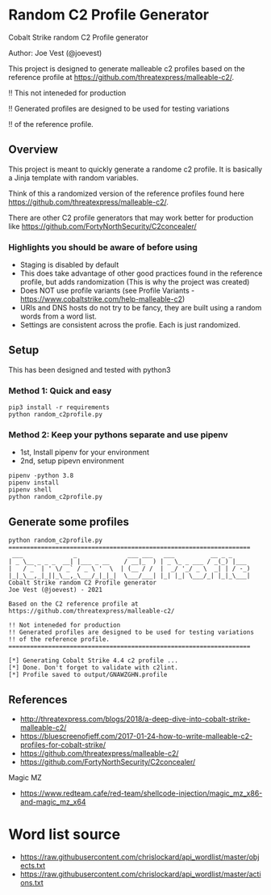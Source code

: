 # Random C2 Profile Generator

Cobalt Strike random C2 Profile generator

Author: Joe Vest (@joevest)

This project is designed to generate malleable c2 profiles based on the reference profile at https://github.com/threatexpress/malleable-c2/. 

!! This not inteneded for production

!! Generated profiles are designed to be used for testing variations 

!! of the reference profile.

## Overview

This project is meant to quickly generate a randome c2 profile. It is basically a Jinja template with random variables. 

Think of this a randomized version of the reference profiles found here https://github.com/threatexpress/malleable-c2/. 

There are other C2 profile generators that may work better for production like https://github.com/FortyNorthSecurity/C2concealer/

### Highlights you should be aware of before using

- Staging is disabled by default
- This does take advantage of other good practices found in the reference profile, but adds randomization (This is why the project was created)
- Does NOT use profile variants (see Profile Variants - https://www.cobaltstrike.com/help-malleable-c2)
- URIs and DNS hosts do not try to be fancy, they are built using a random words from a word list.
- Settings are consistent across the profie. Each is just randomized.

## Setup

This has been designed and tested with python3

### Method 1: Quick and easy

```
pip3 install -r requirements
python random_c2profile.py
```

### Method 2: Keep your pythons separate and use pipenv

- 1st, Install pipenv for your environment
- 2nd, setup pipevn environment

```
pipenv -python 3.8
pipenv install
pipenv shell
python random_c2profile.py
```

## Generate some profiles

```
python random_c2profile.py
===================================================================
 ___              _              ___ ___   ___          __ _ _     
| _ \__ _ _ _  __| |___ _ __    / __|_  ) | _ \_ _ ___ / _(_) |___ 
|   / _` | ' \/ _` / _ \ '  \  | (__ / /  |  _/ '_/ _ \  _| | / -_)
|_|_\__,_|_||_\__,_\___/_|_|_|  \___/___| |_| |_| \___/_| |_|_\___|
Cobalt Strike random C2 Profile generator
Joe Vest (@joevest) - 2021

Based on the C2 reference profile at 
https://github.com/threatexpress/malleable-c2/

!! Not inteneded for production
!! Generated profiles are designed to be used for testing variations 
!! of the reference profile.
===================================================================

[*] Generating Cobalt Strike 4.4 c2 profile ...
[*] Done. Don't forget to validate with c2lint. 
[*] Profile saved to output/GNAWZGHN.profile

```

## References

- http://threatexpress.com/blogs/2018/a-deep-dive-into-cobalt-strike-malleable-c2/
- https://bluescreenofjeff.com/2017-01-24-how-to-write-malleable-c2-profiles-for-cobalt-strike/
- https://github.com/threatexpress/malleable-c2/
- https://github.com/FortyNorthSecurity/C2concealer/

Magic MZ

- https://www.redteam.cafe/red-team/shellcode-injection/magic_mz_x86-and-magic_mz_x64

# Word list source
- https://raw.githubusercontent.com/chrislockard/api_wordlist/master/objects.txt
- https://raw.githubusercontent.com/chrislockard/api_wordlist/master/actions.txt
